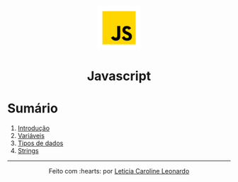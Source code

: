 <p align="center">
  <img src="img/js-logo.png" width="100px" height="100px">
<p>

<h1 align="center">Javascript</h1>

# Sumário

1. [Introdução](https://github.com/levxyca/studynotes/blob/master/Linguagens%20de%20Programa%C3%A7%C3%A3o/javascript.md#introdu%C3%A7%C3%A3o)
2. [Variáveis](https://github.com/levxyca/studynotes/blob/master/Linguagens%20de%20Programa%C3%A7%C3%A3o/javascript.md#vari%C3%A1veis)
3. [Tipos de dados](https://github.com/levxyca/studynotes/blob/master/Linguagens%20de%20Programa%C3%A7%C3%A3o/javascript.md#tipos-de-dados)
4. [Strings](https://github.com/levxyca/studynotes/blob/master/Linguagens%20de%20Programa%C3%A7%C3%A3o/javascript.md#strings)

-------------------------------------------------------
<p align="center">
Feito com :hearts: por
<a href="https://github.com/levxyca">Leticia Caroline Leonardo</a>
<p>